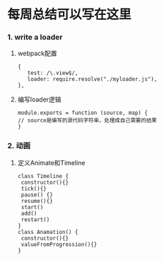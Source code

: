 # 每周总结可以写在这里

### 1. write a loader

1. webpack配置

   ```
   {
      test: /\.view$/,
      loader: require.resolve("./myloader.js"),
   },
   ```

2. 编写loader逻辑

   ```
   module.exports = function (source, map) {
   // source是编写的源代码字符串，处理成自己需要的结果
   }
   ```

### 2. 动画

1. 定义Animate和Timeline

   ```
   class Timeline {
   	constructor(){}
   	tick(){}
   	pause() {}
   	resume(){}
   	start()
   	add()
   	restart()
   }
   class Anamation() {
   	constructor(){}
   	valueFromProgression(){}
   }
   ```

   

